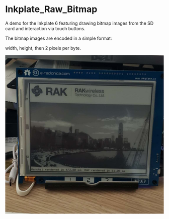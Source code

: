 # Inkplate_Raw_Bitmap

A demo for the Inkplate 6 featuring drawing bitmap images from the SD card and interaction via touch buttons.

The bitmap images are encoded in a simple format:

width, height, then 2 pixels per byte.

![alt text](Example.jpg)
